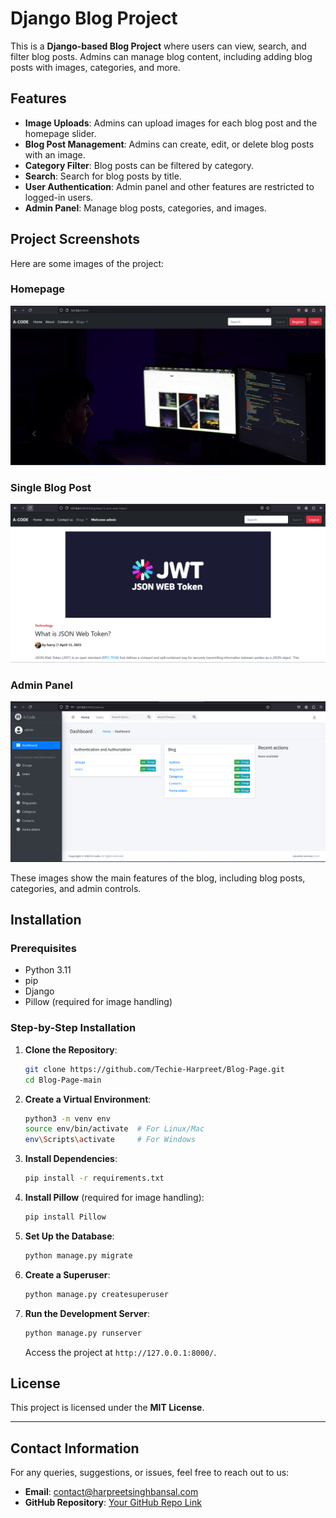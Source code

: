 # Django Blog Project

This is a **Django-based Blog Project** where users can view, search, and filter blog posts. Admins can manage blog content, including adding blog posts with images, categories, and more.

## Features

- **Image Uploads**: Admins can upload images for each blog post and the homepage slider.
- **Blog Post Management**: Admins can create, edit, or delete blog posts with an image.
- **Category Filter**: Blog posts can be filtered by category.
- **Search**: Search for blog posts by title.
- **User Authentication**: Admin panel and other features are restricted to logged-in users.
- **Admin Panel**: Manage blog posts, categories, and images.

## Project Screenshots

Here are some images of the project:

### Homepage
![Homepage](https://raw.githubusercontent.com/Techie-Harpreet/Blog-Page/refs/heads/main/Images/homepage.png)

### Single Blog Post
![Single Blog Post](https://raw.githubusercontent.com/Techie-Harpreet/Blog-Page/refs/heads/main/Images/blogpost.png)

### Admin Panel
![Admin Panel](https://raw.githubusercontent.com/Techie-Harpreet/Blog-Page/refs/heads/main/Images/admin.png)

These images show the main features of the blog, including blog posts, categories, and admin controls.

## Installation

### Prerequisites

- Python 3.11
- pip
- Django
- Pillow (required for image handling)

### Step-by-Step Installation

1. **Clone the Repository**:
    ```bash
    git clone https://github.com/Techie-Harpreet/Blog-Page.git
    cd Blog-Page-main
    ```

2. **Create a Virtual Environment**:
    ```bash
    python3 -m venv env
    source env/bin/activate  # For Linux/Mac
    env\Scripts\activate     # For Windows
    ```

3. **Install Dependencies**:
    ```bash
    pip install -r requirements.txt
    ```

4. **Install Pillow** (required for image handling):
    ```bash
    pip install Pillow
    ```

5. **Set Up the Database**:
    ```bash
    python manage.py migrate
    ```

6. **Create a Superuser**:
    ```bash
    python manage.py createsuperuser
    ```

7. **Run the Development Server**:
    ```bash
    python manage.py runserver
    ```
    Access the project at `http://127.0.0.1:8000/`.


## License

This project is licensed under the **MIT License**.

---

## Contact Information

For any queries, suggestions, or issues, feel free to reach out to us:

- **Email**: contact@harpreetsinghbansal.com
- **GitHub Repository**: [Your GitHub Repo Link](https://github.com/Techie-Harpreet/Blog-Page)

